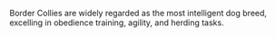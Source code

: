 Border Collies are widely regarded as the most intelligent dog breed, excelling in obedience training, agility, and herding tasks.
